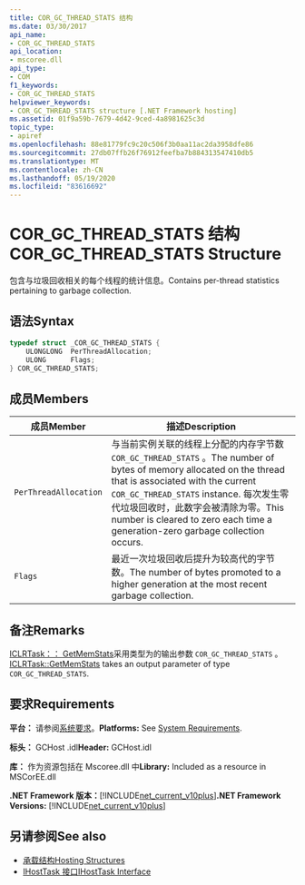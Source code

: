 ```yaml
---
title: COR_GC_THREAD_STATS 结构
ms.date: 03/30/2017
api_name:
- COR_GC_THREAD_STATS
api_location:
- mscoree.dll
api_type:
- COM
f1_keywords:
- COR_GC_THREAD_STATS
helpviewer_keywords:
- COR_GC_THREAD_STATS structure [.NET Framework hosting]
ms.assetid: 01f9a59b-7679-4d42-9ced-4a8981625c3d
topic_type:
- apiref
ms.openlocfilehash: 88e81779fc9c20c506f3b0aa11ac2da3958dfe86
ms.sourcegitcommit: 27db07ffb26f76912feefba7b884313547410db5
ms.translationtype: MT
ms.contentlocale: zh-CN
ms.lasthandoff: 05/19/2020
ms.locfileid: "83616692"
---
```

# <a name="cor_gc_thread_stats-structure"></a><span data-ttu-id="cee43-102">COR_GC_THREAD_STATS 结构</span><span class="sxs-lookup"><span data-stu-id="cee43-102">COR_GC_THREAD_STATS Structure</span></span>
<span data-ttu-id="cee43-103">包含与垃圾回收相关的每个线程的统计信息。</span><span class="sxs-lookup"><span data-stu-id="cee43-103">Contains per-thread statistics pertaining to garbage collection.</span></span>  
  
## <a name="syntax"></a><span data-ttu-id="cee43-104">语法</span><span class="sxs-lookup"><span data-stu-id="cee43-104">Syntax</span></span>  
  
```cpp  
typedef struct _COR_GC_THREAD_STATS {  
    ULONGLONG  PerThreadAllocation;
    ULONG      Flags;
} COR_GC_THREAD_STATS;  
```  
  
## <a name="members"></a><span data-ttu-id="cee43-105">成员</span><span class="sxs-lookup"><span data-stu-id="cee43-105">Members</span></span>  
  
|<span data-ttu-id="cee43-106">成员</span><span class="sxs-lookup"><span data-stu-id="cee43-106">Member</span></span>|<span data-ttu-id="cee43-107">描述</span><span class="sxs-lookup"><span data-stu-id="cee43-107">Description</span></span>|  
|------------|-----------------|  
|`PerThreadAllocation`|<span data-ttu-id="cee43-108">与当前实例关联的线程上分配的内存字节数 `COR_GC_THREAD_STATS` 。</span><span class="sxs-lookup"><span data-stu-id="cee43-108">The number of bytes of memory allocated on the thread that is associated with the current `COR_GC_THREAD_STATS` instance.</span></span> <span data-ttu-id="cee43-109">每次发生零代垃圾回收时，此数字会被清除为零。</span><span class="sxs-lookup"><span data-stu-id="cee43-109">This number is cleared to zero each time a generation-zero garbage collection occurs.</span></span>|  
|`Flags`|<span data-ttu-id="cee43-110">最近一次垃圾回收后提升为较高代的字节数。</span><span class="sxs-lookup"><span data-stu-id="cee43-110">The number of bytes promoted to a higher generation at the most recent garbage collection.</span></span>|  
  
## <a name="remarks"></a><span data-ttu-id="cee43-111">备注</span><span class="sxs-lookup"><span data-stu-id="cee43-111">Remarks</span></span>  
 <span data-ttu-id="cee43-112">[ICLRTask：： GetMemStats](iclrtask-getmemstats-method.md)采用类型为的输出参数 `COR_GC_THREAD_STATS` 。</span><span class="sxs-lookup"><span data-stu-id="cee43-112">[ICLRTask::GetMemStats](iclrtask-getmemstats-method.md) takes an output parameter of type `COR_GC_THREAD_STATS`.</span></span>  
  
## <a name="requirements"></a><span data-ttu-id="cee43-113">要求</span><span class="sxs-lookup"><span data-stu-id="cee43-113">Requirements</span></span>  
 <span data-ttu-id="cee43-114">**平台：** 请参阅[系统要求](../../get-started/system-requirements.md)。</span><span class="sxs-lookup"><span data-stu-id="cee43-114">**Platforms:** See [System Requirements](../../get-started/system-requirements.md).</span></span>  
  
 <span data-ttu-id="cee43-115">**标头：** GCHost .idl</span><span class="sxs-lookup"><span data-stu-id="cee43-115">**Header:** GCHost.idl</span></span>  
  
 <span data-ttu-id="cee43-116">**库：** 作为资源包括在 Mscoree.dll 中</span><span class="sxs-lookup"><span data-stu-id="cee43-116">**Library:** Included as a resource in MSCorEE.dll</span></span>  
  
 <span data-ttu-id="cee43-117">**.NET Framework 版本：**[!INCLUDE[net_current_v10plus](../../../../includes/net-current-v10plus-md.md)]</span><span class="sxs-lookup"><span data-stu-id="cee43-117">**.NET Framework Versions:** [!INCLUDE[net_current_v10plus](../../../../includes/net-current-v10plus-md.md)]</span></span>  
  
## <a name="see-also"></a><span data-ttu-id="cee43-118">另请参阅</span><span class="sxs-lookup"><span data-stu-id="cee43-118">See also</span></span>

- [<span data-ttu-id="cee43-119">承载结构</span><span class="sxs-lookup"><span data-stu-id="cee43-119">Hosting Structures</span></span>](hosting-structures.md)
- [<span data-ttu-id="cee43-120">IHostTask 接口</span><span class="sxs-lookup"><span data-stu-id="cee43-120">IHostTask Interface</span></span>](ihosttask-interface.md)
